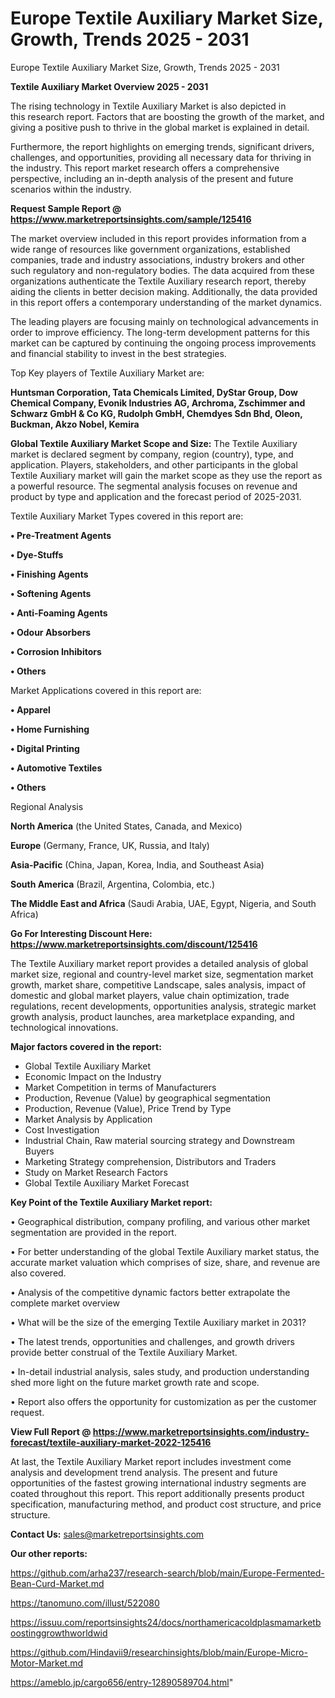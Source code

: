 # Europe Textile Auxiliary Market Size, Growth, Trends 2025 - 2031
Europe Textile Auxiliary Market Size, Growth, Trends 2025 - 2031

<Strong> Textile Auxiliary Market Overview 2025 - 2031</strong>

The rising technology in Textile Auxiliary Market is also depicted in this research report. Factors that are boosting the growth of the market, and giving a positive push to thrive in the global market is explained in detail.

Furthermore, the report highlights on emerging trends, significant drivers, challenges, and opportunities, providing all necessary data for thriving in the industry. This report market research offers a comprehensive perspective, including an in-depth analysis of the present and future scenarios within the industry.

<strong>Request Sample Report @ <a href=https://www.marketreportsinsights.com/sample/125416>https://www.marketreportsinsights.com/sample/125416</a></strong>

The market overview included in this report provides information from a wide range of resources like government organizations, established companies, trade and industry associations, industry brokers and other such regulatory and non-regulatory bodies. The data acquired from these organizations authenticate the Textile Auxiliary research report, thereby aiding the clients in better decision making. Additionally, the data provided in this report offers a contemporary understanding of the market dynamics.

The leading players are focusing mainly on technological advancements in order to improve efficiency. The long-term development patterns for this market can be captured by continuing the ongoing process improvements and financial stability to invest in the best strategies.

Top Key players of Textile Auxiliary Market are:

<strong>Huntsman Corporation, Tata Chemicals Limited, DyStar Group, Dow Chemical Company, Evonik Industries AG, Archroma, Zschimmer and Schwarz GmbH & Co KG, Rudolph GmbH, Chemdyes Sdn Bhd, Oleon, Buckman, Akzo Nobel, Kemira</strong>

<strong><b>Global Textile Auxiliary Market Scope and Size:</b></strong>
The Textile Auxiliary market is declared segment by company, region (country), type, and application. Players, stakeholders, and other participants in the global Textile Auxiliary market will gain the market scope as they use the report as a powerful resource. The segmental analysis focuses on revenue and product by type and application and the forecast period of 2025-2031.

Textile Auxiliary Market Types covered in this report are:

<strong>• Pre-Treatment Agents

• Dye-Stuffs

• Finishing Agents

• Softening Agents

• Anti-Foaming Agents

• Odour Absorbers

• Corrosion Inhibitors

• Others</strong>

Market Applications covered in this report are:

<strong>• Apparel

• Home Furnishing

• Digital Printing

• Automotive Textiles

• Others</strong> 

Regional Analysis

<strong>North America</strong> (the United States, Canada, and Mexico)

<strong>Europe</strong> (Germany, France, UK, Russia, and Italy)

<strong>Asia-Pacific</strong> (China, Japan, Korea, India, and Southeast Asia)

<strong>South America</strong> (Brazil, Argentina, Colombia, etc.)

<strong>The Middle East and Africa</strong> (Saudi Arabia, UAE, Egypt, Nigeria, and South Africa)

<strong>Go For Interesting Discount Here: <a href=https://www.marketreportsinsights.com/discount/125416>https://www.marketreportsinsights.com/discount/125416</a></strong>

The Textile Auxiliary market report provides a detailed analysis of global market size, regional and country-level market size, segmentation market growth, market share, competitive Landscape, sales analysis, impact of domestic and global market players, value chain optimization, trade regulations, recent developments, opportunities analysis, strategic market growth analysis, product launches, area marketplace expanding, and technological innovations.

<strong><b>Major factors covered in the report:</b></strong>
<ul>
  <li>Global Textile Auxiliary Market </li>
  <li>Economic Impact on the Industry</li>
  <li>Market Competition in terms of Manufacturers</li>
  <li>Production, Revenue (Value) by geographical segmentation</li>
  <li>Production, Revenue (Value), Price Trend by Type</li>
  <li>Market Analysis by Application</li>
  <li>Cost Investigation</li>
  <li>Industrial Chain, Raw material sourcing strategy and Downstream Buyers</li>
  <li>Marketing Strategy comprehension, Distributors and Traders</li>
  <li>Study on Market Research Factors</li>
  <li>Global Textile Auxiliary Market Forecast</li>
</ul>

<strong><b>Key Point of the Textile Auxiliary Market report:</b></strong>

• Geographical distribution, company profiling, and various other market segmentation are provided in the report.

• For better understanding of the global Textile Auxiliary market status, the accurate market valuation which comprises of size, share, and revenue are also covered.

• Analysis of the competitive dynamic factors better extrapolate the complete market overview

• What will be the size of the emerging Textile Auxiliary market in 2031?

• The latest trends, opportunities and challenges, and growth drivers provide better construal of the Textile Auxiliary Market.

• In-detail industrial analysis, sales study, and production understanding shed more light on the future market growth rate and scope.

• Report also offers the opportunity for customization as per the customer request.

<strong><b>View Full Report @ <a href=https://www.marketreportsinsights.com/industry-forecast/textile-auxiliary-market-2022-125416>https://www.marketreportsinsights.com/industry-forecast/textile-auxiliary-market-2022-125416</a></b></strong>


At last, the Textile Auxiliary Market report includes investment come analysis and development trend analysis. The present and future opportunities of the fastest growing international industry segments are coated throughout this report. This report additionally presents product specification, manufacturing method, and product cost structure, and price structure.

<strong>Contact Us:</strong>
sales@marketreportsinsights.com

<strong>Our other reports:</strong>

<a href=https://github.com/arha237/research-search/blob/main/Europe-Fermented-Bean-Curd-Market.md>https://github.com/arha237/research-search/blob/main/Europe-Fermented-Bean-Curd-Market.md</a>

<a href=https://tanomuno.com/illust/522080>https://tanomuno.com/illust/522080</a>

<a href=https://issuu.com/reportsinsights24/docs/northamericacoldplasmamarketboostinggrowthworldwid>https://issuu.com/reportsinsights24/docs/northamericacoldplasmamarketboostinggrowthworldwid</a>

<a href=https://github.com/Hindavii9/researchinsights/blob/main/Europe-Micro-Motor-Market.md>https://github.com/Hindavii9/researchinsights/blob/main/Europe-Micro-Motor-Market.md</a>

<a href=https://ameblo.jp/cargo656/entry-12890589704.html>https://ameblo.jp/cargo656/entry-12890589704.html</a>"
